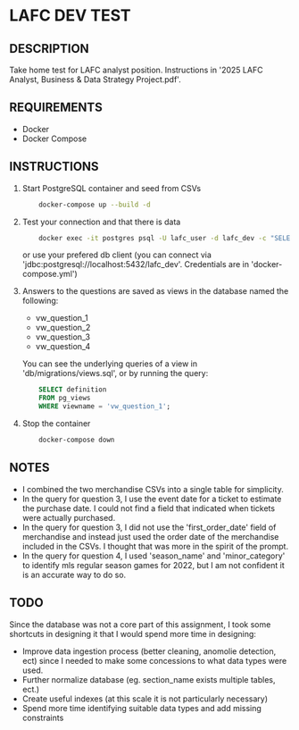 # LAFC DEV TEST

## DESCRIPTION
Take home test for LAFC analyst position. Instructions in '2025 LAFC Analyst, Business & Data Strategy Project.pdf'.

## REQUIREMENTS
- Docker
- Docker Compose

## INSTRUCTIONS
1. Start PostgreSQL container and seed from CSVs
    ```sh
        docker-compose up --build -d
    ```
2. Test your connection and that there is data
    ```sh
        docker exec -it postgres psql -U lafc_user -d lafc_dev -c "SELECT COUNT(*) FROM events;"
    ```
    or use your prefered db client (you can connect via 'jdbc:postgresql://localhost:5432/lafc_dev'. Credentials are in 'docker-compose.yml')
3. Answers to the questions are saved as views in the database named the following:
    - vw_question_1
    - vw_question_2
    - vw_question_3
    - vw_question_4
    
    You can see the underlying queries of a view in 'db/migrations/views.sql', or by running the query:
    ```sql
        SELECT definition 
        FROM pg_views 
        WHERE viewname = 'vw_question_1';
    ```
4. Stop the container
    ```sh
        docker-compose down
    ```

## NOTES
- I combined the two merchandise CSVs into a single table for simplicity.
- In the query for question 3, I use the event date for a ticket to estimate the purchase date. I could not find a field that indicated when tickets were actually purchased.
- In the query for question 3, I did not use the 'first_order_date' field of merchandise and instead just used the order date of the merchandise included in the CSVs. I thought that was more in the spirit of the prompt.
- In the query for question 4, I used 'season_name' and 'minor_category' to identify mls regular season games for 2022, but I am not confident it is an accurate way to do so.

## TODO
Since the database was not a core part of this assignment, I took some shortcuts in designing it that I would spend more time in designing:

- Improve data ingestion process (better cleaning, anomolie detection, ect) since I needed to make some concessions to what data types were used.
- Further normalize database (eg. section_name exists multiple tables, ect.)
- Create useful indexes (at this scale it is not particularly necessary)
- Spend more time identifying suitable data types and add missing constraints
